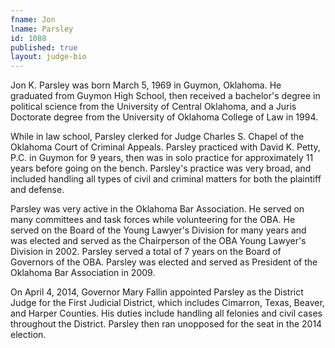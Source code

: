 ```yaml
---
fname: Jon
lname: Parsley
id: 1088
published: true
layout: judge-bio
---
```

Jon K. Parsley was born March 5, 1969 in Guymon, Oklahoma. He graduated
from Guymon High School, then received a bachelor's degree in political
science from the University of Central Oklahoma, and a Juris Doctorate
degree from the University of Oklahoma College of Law in 1994.

While in law school, Parsley clerked for Judge Charles S. Chapel of the
Oklahoma Court of Criminal Appeals. Parsley practiced with David K.
Petty, P.C. in Guymon for 9 years, then was in solo practice for
approximately 11 years before going on the bench. Parsley's practice was
very broad, and included handling all types of civil and criminal
matters for both the plaintiff and defense.

Parsley was very active in the Oklahoma Bar Association. He served on
many committees and task forces while volunteering for the OBA. He
served on the Board of the Young Lawyer's Division for many years and
was elected and served as the Chairperson of the OBA Young Lawyer's
Division in 2002. Parsley served a total of 7 years on the Board of
Governors of the OBA. Parsley was elected and served as President of the
Oklahoma Bar Association in 2009.

On April 4, 2014, Governor Mary Fallin appointed Parsley as the District
Judge for the First Judicial District, which includes Cimarron, Texas,
Beaver, and Harper Counties. His duties include handling all felonies
and civil cases throughout the District. Parsley then ran unopposed for
the seat in the 2014 election.
